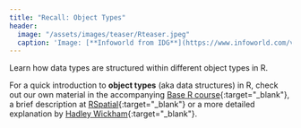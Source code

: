 ```yaml
---
title: "Recall: Object Types"
header:
  image: "/assets/images/teaser/Rteaser.jpeg"
  caption: 'Image: [**Infoworld from IDG**](https://www.infoworld.com/video/series/8563/do-more-with-r){:target="_blank"}'
---
```


Learn how data types are structured within different object types in R.


For a quick introduction to **object types** (aka data structures) in R, check out our own material in the accompanying 
[Base R course](https://geomoer.github.io/moer-base-r/unit03/unit03-01_Intro.html){:target="_blank"}, 
a brief description at [RSpatial](https://rspatial.org/intr/3-basic-data-structures.html){:target="_blank"} or a more detailed explanation by 
[Hadley Wickham](http://adv-r.had.co.nz/Data-structures.html){:target="_blank"}.




